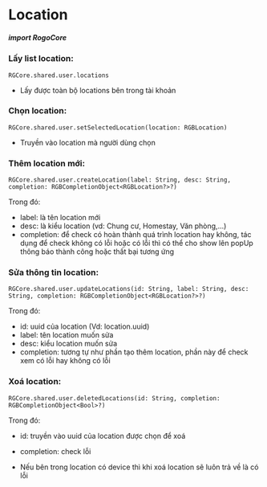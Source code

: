 
# Location

##### import RogoCore

### Lấy list location:
```
RGCore.shared.user.locations
```
- Lấy được toàn bộ locations bên trong tài khoản

### Chọn location:
```
RGCore.shared.user.setSelectedLocation(location: RGBLocation)
```

- Truyền vào location mà người dùng chọn

### Thêm location mới:
```
RGCore.shared.user.createLocation(label: String, desc: String, completion: RGBCompletionObject<RGBLocation?>?)
```
Trong đó:
- label: là tên location mới
- desc: là kiểu location (vd: Chung cư, Homestay, Văn phòng,...)
- completion: để check có hoàn thành quá trình location hay không, tác dụng để check không có lỗi hoặc có lỗi thì có thể cho show lên popUp thông báo thành công hoặc thất bại tương ứng

### Sửa thông tin location:
```
RGCore.shared.user.updateLocations(id: String, label: String, desc: String, completion: RGBCompletionObject<RGBLocation?>?)
```
Trong đó:
- id: uuid của location (Vd: location.uuid)
- label: tên location muốn sửa
- desc: kiểu location muốn sửa
- completion: tương tự như phần tạo thêm location, phần này để check xem có lỗi hay không có lỗi

### Xoá location:
```
RGCore.shared.user.deletedLocations(id: String, completion: RGBCompletionObject<Bool>?)
```
Trong đó:
- id: truyền vào uuid của location được chọn để xoá 
- completion: check lỗi

- Nếu bên trong location có device thì khi xoá location sẽ luôn trả về là có lỗi

